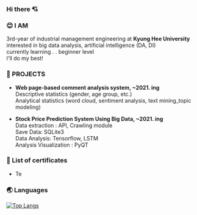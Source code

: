 ### Hi there 💘

### 😊 I AM
3rd-year of industrial management engineering at **Kyung Hee University**   
interested in big data analysis, artificial intelligence (DA, DI)  
currently learning . . beginner level  
I'll do my best!  

### 🌹 PROJECTS
- **Web page-based comment analysis system, ~2021. ing**  
Descriptive statistics (gender, age group, etc.)  
Analytical statistics (word cloud, sentiment analysis, text mining_topic modeling)  

- **Stock Price Prediction System Using Big Data, ~2021. ing**   
Data extraction : API, Crawling module  
Save Data: SQLite3  
Data Analysis: Tensorflow, LSTM  
Analysis Visualization : PyQT  

### 📒 List of certificates
- Te

### 🌏 Languages  
[![Top Langs](https://github-readme-stats.vercel.app/api/top-langs/?username=chersiakingdom&langs_count=10&layout=compact&theme=white)](https://github.com/chersiakingdom/chersiakingdom)

﻿
<!--
**chersiakingdom/chersiakingdom** is a ✨ _special_ ✨ repository because its `README.md` (this file) appears on your GitHub profile.

Here are some ideas to get you started:

- 🔭 I’m currently working on ...
- 🌱 I’m currently learning ...
- 👯 I’m looking to collaborate on ...
- 🤔 I’m looking for help with ...
- 💬 Ask me about ...
- 📫 How to reach me: ...
- 😄 Pronouns: ...
- ⚡ Fun fact: ...
-->
